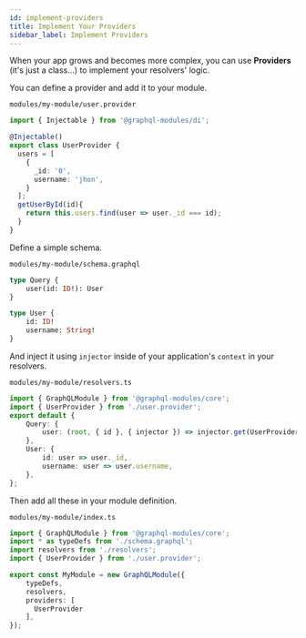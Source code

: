```yaml
---
id: implement-providers
title: Implement Your Providers
sidebar_label: Implement Providers
---
```


When your app grows and becomes more complex, you can use **Providers** (it's just a class...) to implement your resolvers' logic.

You can define a provider and add it to your module.

`modules/my-module/user.provider`

```typescript
import { Injectable } from '@graphql-modules/di';

@Injectable()
export class UserProvider {
  users = [
    {
      _id: '0',
      username: 'jhon',
    }
  ];
  getUserById(id){
    return this.users.find(user => user._id === id);
  }
}
```

Define a simple schema.

`modules/my-module/schema.graphql`

```graphql
type Query {
    user(id: ID!): User
}

type User {
    id: ID!
    username: String!
}
```

And inject it using `injector` inside of your application's `context` in your resolvers.

`modules/my-module/resolvers.ts`

```typescript
import { GraphQLModule } from '@graphql-modules/core';
import { UserProvider } from './user.provider';
export default {
    Query: {
        user: (root, { id }, { injector }) => injector.get(UserProvider).getUserById(id),
    },
    User: {
        id: user => user._id,
        username: user => user.username,
    },
};
```

Then add all these in your module definition.

`modules/my-module/index.ts`

```typescript
import { GraphQLModule } from '@graphql-modules/core';
import * as typeDefs from './schema.graphql';
import resolvers from './resolvers';
import { UserProvider } from './user.provider';

export const MyModule = new GraphQLModule({
    typeDefs,
    resolvers,
    providers: [
      UserProvider
    ],
});
```
